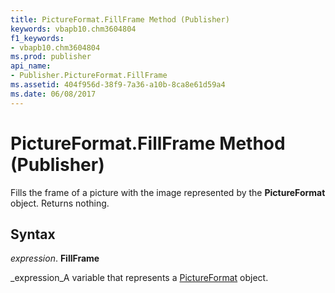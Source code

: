 ```yaml
---
title: PictureFormat.FillFrame Method (Publisher)
keywords: vbapb10.chm3604804
f1_keywords:
- vbapb10.chm3604804
ms.prod: publisher
api_name:
- Publisher.PictureFormat.FillFrame
ms.assetid: 404f956d-38f9-7a36-a10b-8ca8e61d59a4
ms.date: 06/08/2017
---
```



# PictureFormat.FillFrame Method (Publisher)

Fills the frame of a picture with the image represented by the **PictureFormat** object. Returns nothing.


## Syntax

 _expression_. **FillFrame**

 _expression_A variable that represents a  [PictureFormat](pictureformat-object-publisher.md) object.


